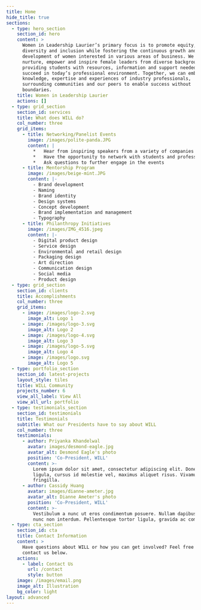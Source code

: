 ```yaml
---
title: Home
hide_title: true
sections:
  - type: hero_section
    section_id: hero
    content: >
      Women in Leadership Laurier’s primary focus is to promote equity,
      diversity and inclusion while fostering the continuous growth and
      development of women interested in various areas of business. We aim to
      nurture, empower and inspire female leaders from diverse backgrounds by
      providing students with resources, information and support needed to
      succeed in today’s professional environment. Together, we can embrace the
      knowledge, expertise and experiences of industry professionals,
      surrounding communities and our peers to enable success without
      boundaries.
    title: Women in Leadership Laurier
    actions: []
  - type: grid_section
    section_id: services
    title: What does WILL do?
    col_number: three
    grid_items:
      - title: Networking/Panelist Events
        image: /images/polite-panda.JPG
        content: |
          *   Hear from inspiring speakers from a variety of companies
          *   Have the opportunity to network with students and professionals
          *   Ask questions to further engage in the events
      - title: Mentorship Program
        image: /images/beige-mint.JPG
        content: |-
          - Brand development
          - Naming
          - Brand identity
          - Design systems
          - Concept development
          - Brand implementation and management
          - Typography
      - title: Philanthropy Initiatives
        image: /images/IMG_4516.jpeg
        content: |-
          - Digital product design
          - Service design
          - Environmental and retail design
          - Packaging design
          - Art direction
          - Communication design
          - Social media
          - Product design
  - type: grid_section
    section_id: clients
    title: Accomplishments
    col_number: three
    grid_items:
      - image: /images/logo-2.svg
        image_alt: Logo 1
      - image: /images/logo-3.svg
        image_alt: Logo 2
      - image: /images/logo-4.svg
        image_alt: Logo 3
      - image: /images/logo-5.svg
        image_alt: Logo 4
      - image: /images/logo.svg
        image_alt: Logo 5
  - type: portfolio_section
    section_id: latest-projects
    layout_style: tiles
    title: WILL Community
    projects_number: 6
    view_all_label: View All
    view_all_url: portfolio
  - type: testimonials_section
    section_id: testimonials
    title: Testimonials
    subtitle: What our Presidents have to say about WILL
    col_number: three
    testimonials:
      - author: Priyanka Khandelwal
        avatar: images/desmond-eagle.jpg
        avatar_alt: Desmond Eagle's photo
        position: 'Co-President, WILL'
        content: >-
          Lorem ipsum dolor sit amet, consectetur adipiscing elit. Donec nisl
          ligula, cursus id molestie vel, maximus aliquet risus. Vivamus in nibh
          fringilla.
      - author: Cassidy Huang
        avatar: images/dianne-ameter.jpg
        avatar_alt: Dianne Ameter's photo
        position: 'Co-President, WILL'
        content: >-
          Vestibulum a nunc ut eros condimentum posuere. Nullam dapibus quis
          nunc non interdum. Pellentesque tortor ligula, gravida ac commodo eu.
  - type: cta_section
    section_id: cta
    title: Contact Information
    content: >
      Have questions about WILL or how you can get involved? Feel free to
      contact us below.
    actions:
      - label: Contact Us
        url: /contact
        style: button
    image: /images/email.png
    image_alt: Illustration
    bg_color: light
layout: advanced
---
```

